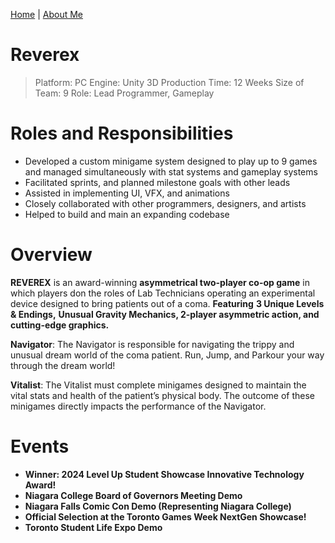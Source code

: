 [Home](index.md) | [About Me](aboutme.md)

# Reverex
> Platform: PC
> Engine: Unity 3D
> Production Time: 12 Weeks
> Size of Team: 9
> Role: Lead Programmer, Gameplay

# Roles and Responsibilities
- Developed a custom minigame system designed to play up to 9 games and managed simultaneously with stat systems and gameplay systems
- Facilitated sprints, and planned milestone goals with other leads
- Assisted in implementing UI, VFX, and animations
- Closely collaborated with other programmers, designers, and artists
- Helped to build and main an expanding codebase

# Overview
**REVEREX** is an award-winning  **asymmetrical two-player co-op game** in which players don the roles of Lab Technicians operating an experimental device designed to bring patients out of a coma. **Featuring** **3 Unique Levels & Endings,** **Unusual Gravity Mechanics, 2-player asymmetric action, and cutting-edge graphics.**

**Navigator**: The Navigator is responsible for navigating the trippy and unusual dream world of the coma patient. Run, Jump, and Parkour your way through the dream world!

**Vitalist**: The Vitalist must complete minigames designed to maintain the vital stats and health of the patient’s physical body. The outcome of these minigames directly impacts the performance of the Navigator.

# Events

- **Winner: 2024 Level Up Student Showcase Innovative Technology Award!**
- **Niagara College Board of Governors Meeting Demo**
- **Niagara Falls Comic Con Demo (Representing Niagara College)**
- **Official Selection at the Toronto Games Week NextGen Showcase!**
- **Toronto Student Life Expo Demo**
